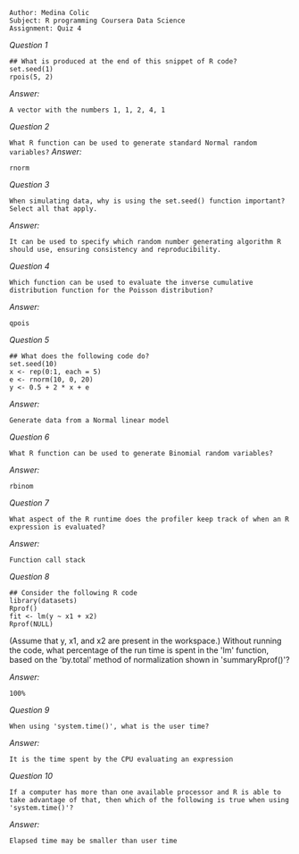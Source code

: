 
```
Author: Medina Colic
Subject: R programming Coursera Data Science
Assignment: Quiz 4
```



*Question 1*
```
## What is produced at the end of this snippet of R code?
set.seed(1)
rpois(5, 2)
```


*Answer:*
```
A vector with the numbers 1, 1, 2, 4, 1

```

*Question 2*

``
What R function can be used to generate standard Normal random variables?
``
*Answer:*

```
rnorm
```

*Question 3*

```
When simulating data, why is using the set.seed() function important? Select all that apply.
```

*Answer:*

```
It can be used to specify which random number generating algorithm R should use, ensuring consistency and reproducibility.
```


*Question 4*

```
Which function can be used to evaluate the inverse cumulative distribution function for the Poisson distribution?
```


*Answer:*

```
qpois
```


*Question 5*

```
## What does the following code do?
set.seed(10)
x <- rep(0:1, each = 5)
e <- rnorm(10, 0, 20)
y <- 0.5 + 2 * x + e
```

*Answer:*

```
Generate data from a Normal linear model
```

*Question 6*

```
What R function can be used to generate Binomial random variables?
```


*Answer:*

```
rbinom
```

*Question 7*

```
What aspect of the R runtime does the profiler keep track of when an R expression is evaluated?
```

*Answer:*

```
Function call stack
```


*Question 8*

```
## Consider the following R code
library(datasets)
Rprof()
fit <- lm(y ~ x1 + x2)
Rprof(NULL)
```

(Assume that y, x1, and x2 are present in the workspace.) Without running the code, what percentage of the run time is spent in the 'lm' function, based on the 'by.total' method of normalization shown in 'summaryRprof()'?

*Answer:*

```
100%
```

*Question 9*

```
When using 'system.time()', what is the user time?
```
*Answer:*

```
It is the time spent by the CPU evaluating an expression
```

*Question 10*

```
If a computer has more than one available processor and R is able to take advantage of that, then which of the following is true when using 'system.time()'?
```

*Answer:*

```
Elapsed time may be smaller than user time
```
